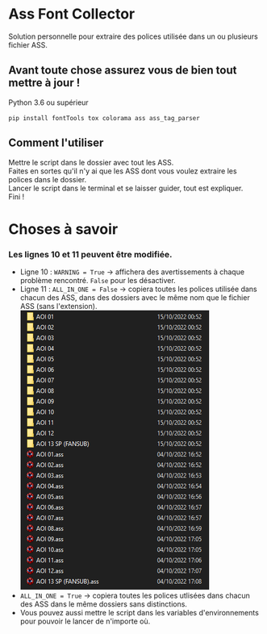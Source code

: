 # Ass Font Collector

Solution personnelle pour extraire des polices utilisée dans un ou plusieurs fichier ASS.

## Avant toute chose assurez vous de bien tout mettre à jour !
Python 3.6 ou supérieur
```
pip install fontTools tox colorama ass ass_tag_parser
```

## Comment l'utiliser

Mettre le script dans le dossier avec tout les ASS.<br>
Faites en sortes qu'il n'y ai que les ASS dont vous voulez extraire les polices dans le dossier.<br>
Lancer le script dans le terminal et se laisser guider, tout est expliquer.<br>
Fini !

# Choses à savoir

### Les lignes 10 et 11 peuvent être modifiée.
- Ligne 10 : `WARNING = True` -> affichera des avertissements à chaque problème rencontré. `False` pour les désactiver.
- Ligne 11 : `ALL_IN_ONE = False` -> copiera toutes les polices utilisée dans chacun des ASS, dans des dossiers avec le même nom que le fichier ASS (sans l'extension).<br>
![Une image vaut plus que mille mots](https://github.com/Hqndler/AssFontCollector/blob/main/Output%20proof%20for%20ALL_IN_ONE%20False.png)<br>
- `ALL_IN_ONE = True` -> copiera toutes les polices utlisées dans chacun des ASS dans le même dossiers sans distinctions.<br>
- Vous pouvez aussi mettre le script dans les variables d'environnements pour pouvoir le lancer de n'importe où.
